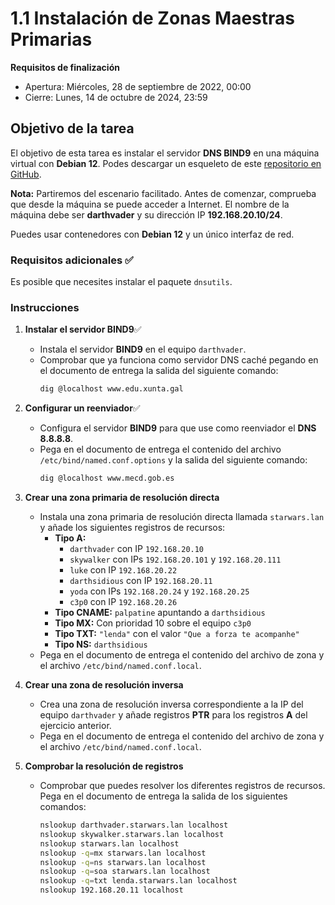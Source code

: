 # 1.1 Instalación de Zonas Maestras Primarias

**Requisitos de finalización**  
- Apertura: Miércoles, 28 de septiembre de 2022, 00:00  
- Cierre: Lunes, 14 de octubre de 2024, 23:59  

## Objetivo de la tarea
El objetivo de esta tarea es instalar el servidor **DNS BIND9** en una máquina virtual con **Debian 12**. Podes descargar un esqueleto de este [repositorio en GitHub](https://github.com/brunosct/bind9skel).

**Nota:** Partiremos del escenario facilitado. Antes de comenzar, comprueba que desde la máquina se puede acceder a Internet. El nombre de la máquina debe ser **darthvader** y su dirección IP **192.168.20.10/24**.

Puedes usar contenedores con **Debian 12** y un único interfaz de red.

### Requisitos adicionales ✅
Es posible que necesites instalar el paquete `dnsutils`.

### Instrucciones

1. **Instalar el servidor BIND9**✅
   - Instala el servidor **BIND9** en el equipo `darthvader`.
   - Comprobar que ya funciona como servidor DNS caché pegando en el documento de entrega la salida del siguiente comando:
     ```bash
     dig @localhost www.edu.xunta.gal
     ```

2. **Configurar un reenviador**✅
   - Configura el servidor **BIND9** para que use como reenviador el **DNS 8.8.8.8**.
   - Pega en el documento de entrega el contenido del archivo `/etc/bind/named.conf.options` y la salida del siguiente comando:
     ```bash
     dig @localhost www.mecd.gob.es
     ```

3. **Crear una zona primaria de resolución directa**
   - Instala una zona primaria de resolución directa llamada `starwars.lan` y añade los siguientes registros de recursos:
     - **Tipo A:**  
       - `darthvader` con IP `192.168.20.10`
       - `skywalker` con IPs `192.168.20.101` y `192.168.20.111`
       - `luke` con IP `192.168.20.22`
       - `darthsidious` con IP `192.168.20.11`
       - `yoda` con IPs `192.168.20.24` y `192.168.20.25`
       - `c3p0` con IP `192.168.20.26`
     - **Tipo CNAME:** `palpatine` apuntando a `darthsidious`
     - **Tipo MX:** Con prioridad 10 sobre el equipo `c3p0`
     - **Tipo TXT:** `"lenda"` con el valor `"Que a forza te acompanhe"`
     - **Tipo NS:** `darthsidious`
   - Pega en el documento de entrega el contenido del archivo de zona y el archivo `/etc/bind/named.conf.local`.

4. **Crear una zona de resolución inversa**
   - Crea una zona de resolución inversa correspondiente a la IP del equipo `darthvader` y añade registros **PTR** para los registros **A** del ejercicio anterior.
   - Pega en el documento de entrega el contenido del archivo de zona y el archivo `/etc/bind/named.conf.local`.

5. **Comprobar la resolución de registros**
   - Comprobar que puedes resolver los diferentes registros de recursos. Pega en el documento de entrega la salida de los siguientes comandos:
     ```bash
     nslookup darthvader.starwars.lan localhost
     nslookup skywalker.starwars.lan localhost
     nslookup starwars.lan localhost
     nslookup -q=mx starwars.lan localhost
     nslookup -q=ns starwars.lan localhost
     nslookup -q=soa starwars.lan localhost
     nslookup -q=txt lenda.starwars.lan localhost
     nslookup 192.168.20.11 localhost
     ```
